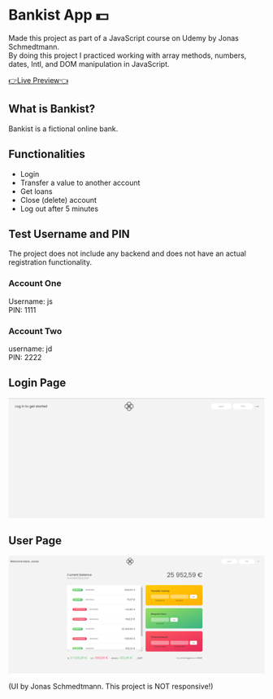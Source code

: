 # Bankist App 💵

Made this project as part of a JavaScript course on Udemy by Jonas Schmedtmann.  
By doing this project I practiced working with array methods, numbers, dates, Intl, and DOM manipulation in JavaScript.

[👉Live Preview👈]()

## What is Bankist?

Bankist is a fictional online bank.

## Functionalities

- Login
- Transfer a value to another account
- Get loans
- Close (delete) account
- Log out after 5 minutes

## Test Username and PIN

The project does not include any backend and does not have an actual registration functionality.

### Account One

Username: js<br>
PIN: 1111<br>

### Account Two

username: jd<br>
PIN: 2222<br>

## Login Page

![Log in page](image.png)

## User Page

![Alt text](image-1.png)

(UI by Jonas Schmedtmann. This project is NOT responsive!)

